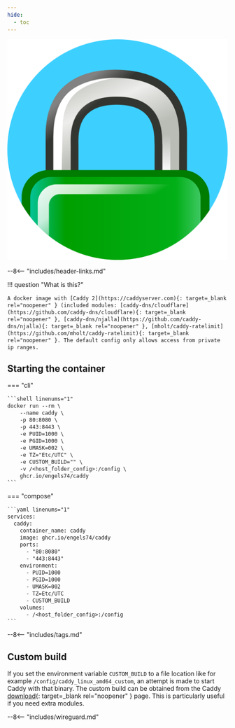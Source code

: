 ```yaml
---
hide:
  - toc
---
```


<div class="image-logo"><img src="/img/image-logos/caddy.svg" alt="logo"></div>

--8<-- "includes/header-links.md"

!!! question "What is this?"

    A docker image with [Caddy 2](https://caddyserver.com){: target=_blank rel="noopener" } (included modules: [caddy-dns/cloudflare](https://github.com/caddy-dns/cloudflare){: target=_blank rel="noopener" }, [caddy-dns/njalla](https://github.com/caddy-dns/njalla){: target=_blank rel="noopener" }, [mholt/caddy-ratelimit](https://github.com/mholt/caddy-ratelimit){: target=_blank rel="noopener" }. The default config only allows access from private ip ranges.

## Starting the container

=== "cli"

    ```shell linenums="1"
    docker run --rm \
        --name caddy \
        -p 80:8080 \
        -p 443:8443 \
        -e PUID=1000 \
        -e PGID=1000 \
        -e UMASK=002 \
        -e TZ="Etc/UTC" \
        -e CUSTOM_BUILD="" \
        -v /<host_folder_config>:/config \
        ghcr.io/engels74/caddy
    ```

=== "compose"

    ```yaml linenums="1"
    services:
      caddy:
        container_name: caddy
        image: ghcr.io/engels74/caddy
        ports:
          - "80:8080"
          - "443:8443"
        environment:
          - PUID=1000
          - PGID=1000
          - UMASK=002
          - TZ=Etc/UTC
          - CUSTOM_BUILD
        volumes:
          - /<host_folder_config>:/config
    ```

--8<-- "includes/tags.md"

## Custom build

If you set the environment variable `CUSTOM_BUILD` to a file location like for example `/config/caddy_linux_amd64_custom`, an attempt is made to start Caddy with that binary. The custom build can be obtained from the Caddy [download](https://caddyserver.com/download){: target=\_blank rel="noopener" } page. This is particularly useful if you need extra modules.

--8<-- "includes/wireguard.md"
